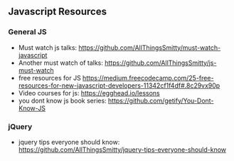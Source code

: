 ## Javascript Resources

### General JS
* Must watch js talks: https://github.com/AllThingsSmitty/must-watch-javascript
* Another must watch of talks: https://github.com/AllThingsSmitty/js-must-watch
* free resources for JS https://medium.freecodecamp.com/25-free-resources-for-new-javascript-developers-11342cf1f4df#.8c29vx90p
* Video courses for js: https://egghead.io/lessons
* you dont know js book series: https://github.com/getify/You-Dont-Know-JS

### jQuery
* jquery tips everyone should know: https://github.com/AllThingsSmitty/jquery-tips-everyone-should-know
